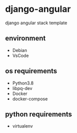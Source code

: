 # django-angular
django angular stack template

## environment 
- Debian
- VsCode
## os requirements
- Python3.8
- libpq-dev
- Docker
- docker-compose
## python requirements
- virtualenv